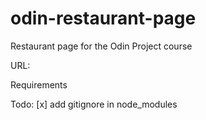 # odin-restaurant-page
Restaurant page for the Odin Project course

URL:

Requirements



Todo:
[x] add gitignore in node_modules